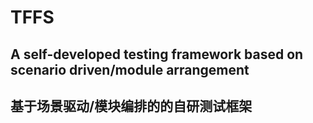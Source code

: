 # TFFS
## A self-developed testing framework based on scenario driven/module arrangement
## 基于场景驱动/模块编排的的自研测试框架
